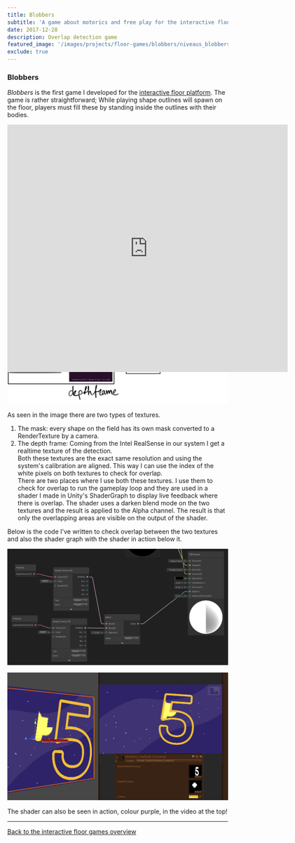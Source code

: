 ```yaml
---
title: Blobbers
subtitle: 'A game about motorics and free play for the interactive floor platform'
date: 2017-12-28
description: Overlap detection game
featured_image: '/images/projects/floor-games/blobbers/niveaus_blobbers.png'
exclude: true
---
```


### Blobbers
_Blobbers_ is the first game I developed for the [interactive floor platform](/project/interactive-floor-project). The game is rather straightforward; While playing shape outlines will spawn on the floor, players must fill these by standing inside the outlines with their bodies.  
<div style="width:100%;height:0px;position:relative;padding-bottom:44.257%;"><iframe src="https://player.vimeo.com/video/467666139" width="640" height="564" frameborder="0" allow="autoplay; fullscreen" allowfullscreen></iframe></div>

----

Unlike the other games this game isn't using anything with colliders or blob detection. What I'm using here is the full frame data from the depth sensor in the RealSense. This depth texture is given as a black & white texture. White pixels are detected areas, black is background. I then compare this depth texture to a white mask texture of each shape to check where the two textures overlap. When a certain threshold of overlap is reached the shape will be set to filled and an animation will play.

![](/images/projects/floor-games/blobbers/hitf_workings.png)

As seen in the image there are two types of textures.
1. The mask: every shape on the field has its own mask converted to a RenderTexture by a camera.
2. The depth frame: Coming from the Intel RealSense in our system I get a realtime texture of the detection.  
Both these textures are the exact same resolution and using the system's calibration are aligned. This way I can use the index of the white pixels on both textures to check for overlap.  
There are two places where I use both these textures. I use them to check for overlap to run the gameplay loop and they are used in a shader I made in Unity's ShaderGraph to display live feedback where there is overlap.
The shader uses a darken blend mode on the two textures and the result is applied to the Alpha channel. The result is that only the overlapping areas are visible on the output of the shader.

Below is the code I've written to check overlap between the two textures and also the shader graph with the shader in action below it.
<script src="https://gist.github.com/Rynji/d69fc2a6d75daac0d655bc9991fa720a.js" type="text/javascript"></script>

![](/images/projects/floor-games/blobbers/shader_graph.png)

![](/images/projects/floor-games/blobbers/shader.png)

The shader can also be seen in action, colour purple, in the video at the top!

----

[Back to the interactive floor games overview](/project/interactive-floor-games)



